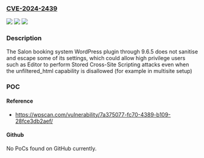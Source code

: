 ### [CVE-2024-2439](https://cve.mitre.org/cgi-bin/cvename.cgi?name=CVE-2024-2439)
![](https://img.shields.io/static/v1?label=Product&message=Salon%20booking%20system&color=blue)
![](https://img.shields.io/static/v1?label=Version&message=n%2Fa&color=blue)
![](https://img.shields.io/static/v1?label=Vulnerability&message=CWE-79%20Cross-Site%20Scripting%20(XSS)&color=brighgreen)

### Description

The Salon booking system WordPress plugin through 9.6.5 does not sanitise and escape some of its settings, which could allow high privilege users such as Editor to perform Stored Cross-Site Scripting attacks even when the unfiltered_html capability is disallowed (for example in multisite setup)

### POC

#### Reference
- https://wpscan.com/vulnerability/7a375077-fc70-4389-b109-28fce3db2aef/

#### Github
No PoCs found on GitHub currently.

